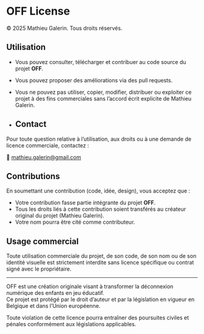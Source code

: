 # OFF License

© 2025 Mathieu Galerin. Tous droits réservés.

## Utilisation
- Vous pouvez consulter, télécharger et contribuer au code source du projet **OFF**.
- Vous pouvez proposer des améliorations via des pull requests.
- Vous ne pouvez pas utiliser, copier, modifier, distribuer ou exploiter ce projet à des fins commerciales sans l’accord écrit explicite de Mathieu Galerin.

- ## Contact
Pour toute question relative à l’utilisation, aux droits ou à une demande de licence commerciale, contactez :

📧 mathieu.galerin@gmail.com  

## Contributions
En soumettant une contribution (code, idée, design), vous acceptez que :
- Votre contribution fasse partie intégrante du projet **OFF**.
- Tous les droits liés à cette contribution soient transférés au créateur original du projet (Mathieu Galerin).
- Votre nom pourra être cité comme contributeur.

## Usage commercial
Toute utilisation commerciale du projet, de son code, de son nom ou de son identité visuelle est strictement interdite sans licence spécifique ou contrat signé avec le propriétaire.

---

OFF est une création originale visant à transformer la déconnexion numérique des enfants en jeu éducatif.  
Ce projet est protégé par le droit d’auteur et par la législation en vigueur en Belgique et dans l’Union européenne.

Toute violation de cette licence pourra entraîner des poursuites civiles et pénales conformément aux législations applicables.
